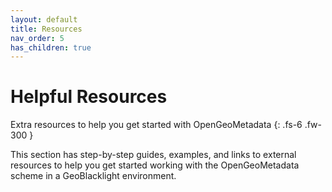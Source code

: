 ```yaml
---
layout: default
title: Resources
nav_order: 5
has_children: true
---
```


# Helpful Resources

Extra resources to help you get started with OpenGeoMetadata
{: .fs-6 .fw-300 }

This section has step-by-step guides, examples, and links to external resources to help you get started working with the OpenGeoMetadata scheme in a GeoBlacklight environment.
